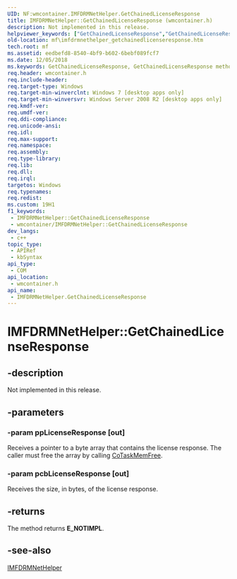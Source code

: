 ```yaml
---
UID: NF:wmcontainer.IMFDRMNetHelper.GetChainedLicenseResponse
title: IMFDRMNetHelper::GetChainedLicenseResponse (wmcontainer.h)
description: Not implemented in this release.
helpviewer_keywords: ["GetChainedLicenseResponse","GetChainedLicenseResponse method [Media Foundation]","GetChainedLicenseResponse method [Media Foundation]","IMFDRMNetHelper interface","IMFDRMNetHelper interface [Media Foundation]","GetChainedLicenseResponse method","IMFDRMNetHelper.GetChainedLicenseResponse","IMFDRMNetHelper::GetChainedLicenseResponse","mf.imfdrmnethelper_getchainedlicenseresponse","wmcontainer/IMFDRMNetHelper::GetChainedLicenseResponse"]
old-location: mf\imfdrmnethelper_getchainedlicenseresponse.htm
tech.root: mf
ms.assetid: eedbefd8-8540-4bf9-b602-6bebf089fcf7
ms.date: 12/05/2018
ms.keywords: GetChainedLicenseResponse, GetChainedLicenseResponse method [Media Foundation], GetChainedLicenseResponse method [Media Foundation],IMFDRMNetHelper interface, IMFDRMNetHelper interface [Media Foundation],GetChainedLicenseResponse method, IMFDRMNetHelper.GetChainedLicenseResponse, IMFDRMNetHelper::GetChainedLicenseResponse, mf.imfdrmnethelper_getchainedlicenseresponse, wmcontainer/IMFDRMNetHelper::GetChainedLicenseResponse
req.header: wmcontainer.h
req.include-header: 
req.target-type: Windows
req.target-min-winverclnt: Windows 7 [desktop apps only]
req.target-min-winversvr: Windows Server 2008 R2 [desktop apps only]
req.kmdf-ver: 
req.umdf-ver: 
req.ddi-compliance: 
req.unicode-ansi: 
req.idl: 
req.max-support: 
req.namespace: 
req.assembly: 
req.type-library: 
req.lib: 
req.dll: 
req.irql: 
targetos: Windows
req.typenames: 
req.redist: 
ms.custom: 19H1
f1_keywords:
 - IMFDRMNetHelper::GetChainedLicenseResponse
 - wmcontainer/IMFDRMNetHelper::GetChainedLicenseResponse
dev_langs:
 - c++
topic_type:
 - APIRef
 - kbSyntax
api_type:
 - COM
api_location:
 - wmcontainer.h
api_name:
 - IMFDRMNetHelper.GetChainedLicenseResponse
---
```


# IMFDRMNetHelper::GetChainedLicenseResponse


## -description

Not implemented in this release.

## -parameters

### -param ppLicenseResponse [out]

Receives a pointer to a byte array that contains the license response. The caller must free the array by calling <a href="https://docs.microsoft.com/windows/desktop/api/combaseapi/nf-combaseapi-cotaskmemfree">CoTaskMemFree</a>.

### -param pcbLicenseResponse [out]

Receives the size, in bytes, of the license response.

## -returns

The method returns <b>E_NOTIMPL</b>.

## -see-also

<a href="https://docs.microsoft.com/windows/desktop/api/wmcontainer/nn-wmcontainer-imfdrmnethelper">IMFDRMNetHelper</a>

